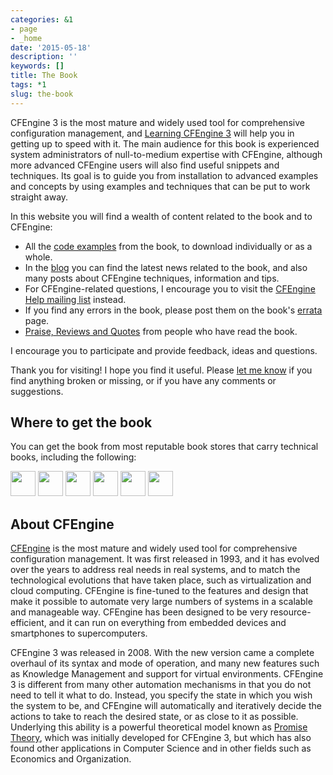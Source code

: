 ```yaml
---
categories: &1
- page
- _home
date: '2015-05-18'
description: ''
keywords: []
title: The Book
tags: *1
slug: the-book
---
```



CFEngine 3 is the most mature and widely used tool for comprehensive
configuration management, and [Learning CFEngine
3](http://shop.oreilly.com/product/0636920022022.do) will help you in
getting up to speed with it. The main audience for this book is
experienced system administrators of null-to-medium expertise with
CFEngine, although more advanced CFEngine users will also find useful
snippets and techniques. Its goal is to guide you from installation to
advanced examples and concepts by using examples and techniques that
can be put to work straight away.


In this website you will find a wealth of content related to the book
and to CFEngine:


* All the [code examples](/the-code) from the book, to download
  individually or as a whole.
* In the [blog](http://cf-learn.info/blog) you can find the latest
  news related to the book, and also many posts about CFEngine
  techniques, information and tips.
* For CFEngine-related questions,
  I encourage you to visit the
  [CFEngine Help mailing list](https://groups.google.com/forum/#!forum/help-cfengine) instead.
* If you find any errors in the book, please post them on the book's
  [errata](http://oreilly.com/catalog/errata.csp?isbn=0636920022022)
  page.
* [Praise, Reviews and Quotes](/the-raves) from people who have
  read the book.


I encourage you to participate and provide feedback, ideas and
questions.


Thank you for visiting! I hope you find it useful. Please [let me
know](/contact) if you find anything broken
or missing, or if you have any comments or suggestions.


## Where to get the book


You can get the book from most reputable book stores that carry
technical books, including the following:


<p style='padding: 0px;'><a href='http://shop.oreilly.com/product/0636920022022.do' rel='external' style='padding: 0px; color: rgb(0, 0, 0); text-decoration: underline;'><img hash='2969d5f154a0e3148e892122e1cfe99a' height='40' src='/note/86339fd3-3e6a-4c23-a630-120c7cbd3aab/img/2969d5f154a0e3148e892122e1cfe99a/2969d5f154a0e3148e892122e1cfe99a.gif' style='padding: 0px; border: 0px;' type='image/gif'/></a> <a href='http://www.amazon.com/Learning-CFEngine-3-Diego-Zamboni/dp/1449312209' rel='external' style='padding: 0px; color: rgb(0, 0, 0); text-decoration: underline;'><img hash='cbd82ab3a33a01fdc6cc7124baf809c7' height='40' src='/note/86339fd3-3e6a-4c23-a630-120c7cbd3aab/img/cbd82ab3a33a01fdc6cc7124baf809c7/cbd82ab3a33a01fdc6cc7124baf809c7.jpeg' style='padding: 0px; border: 0px;' type='image/jpeg'/></a> <a href='http://my.safaribooksonline.com/book/-/9781449334536' rel='external' style='padding: 0px; color: rgb(0, 0, 0); text-decoration: underline;'><img hash='8616b7c0c8c8c32959c2843ed3eae30a' height='40' src='/note/86339fd3-3e6a-4c23-a630-120c7cbd3aab/img/8616b7c0c8c8c32959c2843ed3eae30a/8616b7c0c8c8c32959c2843ed3eae30a.gif' style='padding: 0px; border: 0px;' type='image/gif'/></a> <a href='http://itunes.apple.com/us/book/learning-cfengine-3/id512985130?mt=11' rel='external' style='padding: 0px; color: rgb(0, 0, 0); text-decoration: underline;'><img hash='026cbcbbae29206435d1cc971ee66a88' height='40' src='/note/86339fd3-3e6a-4c23-a630-120c7cbd3aab/img/026cbcbbae29206435d1cc971ee66a88/026cbcbbae29206435d1cc971ee66a88.gif' style='padding: 0px; border: 0px;' type='image/gif'/></a> <a href='http://www.scribd.com/doc/86724081/Learning-CFEngine-3-Automated-system-administration-for-sites-of-any-size' rel='external' style='padding: 0px; color: rgb(0, 0, 0); text-decoration: underline;'><img hash='2344b617ad6063ad254ecb1a6578f0b0' height='40' src='/note/86339fd3-3e6a-4c23-a630-120c7cbd3aab/img/2344b617ad6063ad254ecb1a6578f0b0/2344b617ad6063ad254ecb1a6578f0b0.gif' style='padding: 0px; border: 0px;' type='image/gif'/></a> <a href='http://www.barnesandnoble.com/w/learning-cfengine-3-diego-martin-zamboni/1107145564' rel='external' style='padding: 0px; color: rgb(0, 0, 0); text-decoration: underline;'><img hash='0579a7ba5934aae88cec528e6f745c14' height='40' src='/note/86339fd3-3e6a-4c23-a630-120c7cbd3aab/img/0579a7ba5934aae88cec528e6f745c14/0579a7ba5934aae88cec528e6f745c14.png' style='padding: 0px; border: 0px;' type='image/png'/></a></p>
<p style='padding: 0px;'/>


## About CFEngine


[CFEngine](http://cfengine.com/) is the most mature and widely used
tool for comprehensive configuration management. It was first released
in 1993, and it has evolved over the
years to address real needs in real systems, and to match the
technological evolutions that have taken place, such as virtualization
and cloud computing. CFEngine is fine-tuned to the features and design
that make it possible to automate very large numbers of systems in a
scalable and manageable way. CFEngine has been designed to be very
resource-efficient, and it can run on everything from embedded devices
and smartphones to supercomputers.


CFEngine 3 was released in 2008. With the new version came a complete
overhaul of its syntax and mode of operation, and many new features
such as Knowledge Management and support for virtual
environments. CFEngine 3 is different from many other automation
mechanisms in that you do not need to tell it what to do. Instead, you
specify the state in which you wish the system to be, and CFEngine
will automatically and iteratively decide the actions to take to reach
the desired state, or as close to it as possible. Underlying this
ability is a powerful theoretical model known as [Promise
Theory](http://research.iu.hio.no/promises.php), which was initially
developed for CFEngine 3, but which has also found other applications
in Computer Science and in other fields such as Economics and
Organization.


